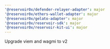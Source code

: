 ```yaml
---
'@reservoir0x/defender-relayer-adapter': major
'@reservoir0x/ethers-wallet-adapter': major
'@reservoir0x/gelato-adapter': major
'@reservoir0x/reservoir-sdk': major
'@reservoir0x/reservoir-kit-ui': major
---
```


Upgrade viem and wagmi to v2

